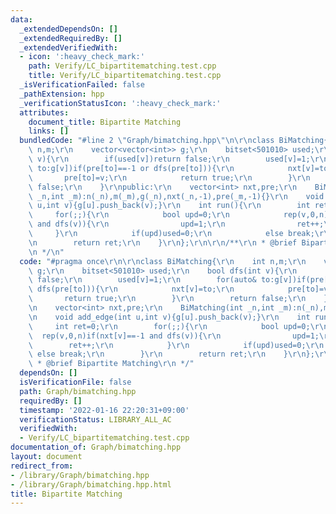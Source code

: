 ```yaml
---
data:
  _extendedDependsOn: []
  _extendedRequiredBy: []
  _extendedVerifiedWith:
  - icon: ':heavy_check_mark:'
    path: Verify/LC_bipartitematching.test.cpp
    title: Verify/LC_bipartitematching.test.cpp
  _isVerificationFailed: false
  _pathExtension: hpp
  _verificationStatusIcon: ':heavy_check_mark:'
  attributes:
    document_title: Bipartite Matching
    links: []
  bundledCode: "#line 2 \"Graph/bimatching.hpp\"\n\r\nclass BiMatching{\r\n    int\
    \ n,m;\r\n    vector<vector<int>> g;\r\n    bitset<501010> used;\r\n    bool dfs(int\
    \ v){\r\n        if(used[v])return false;\r\n        used[v]=1;\r\n        for(auto&\
    \ to:g[v])if(pre[to]==-1 or dfs(pre[to])){\r\n            nxt[v]=to;\r\n     \
    \       pre[to]=v;\r\n            return true;\r\n        }\r\n        return\
    \ false;\r\n    }\r\npublic:\r\n    vector<int> nxt,pre;\r\n    BiMatching(int\
    \ _n,int _m):n(_n),m(_m),g(_n),nxt(_n,-1),pre(_m,-1){}\r\n    void add_edge(int\
    \ u,int v){g[u].push_back(v);}\r\n    int run(){\r\n        int ret=0;\r\n   \
    \     for(;;){\r\n            bool upd=0;\r\n            rep(v,0,n)if(nxt[v]==-1\
    \ and dfs(v)){\r\n                upd=1;\r\n                ret++;\r\n       \
    \     }\r\n            if(upd)used=0;\r\n            else break;\r\n        }\r\
    \n        return ret;\r\n    }\r\n};\r\n\r\n/**\r\n * @brief Bipartite Matching\r\
    \n */\n"
  code: "#pragma once\r\n\r\nclass BiMatching{\r\n    int n,m;\r\n    vector<vector<int>>\
    \ g;\r\n    bitset<501010> used;\r\n    bool dfs(int v){\r\n        if(used[v])return\
    \ false;\r\n        used[v]=1;\r\n        for(auto& to:g[v])if(pre[to]==-1 or\
    \ dfs(pre[to])){\r\n            nxt[v]=to;\r\n            pre[to]=v;\r\n     \
    \       return true;\r\n        }\r\n        return false;\r\n    }\r\npublic:\r\
    \n    vector<int> nxt,pre;\r\n    BiMatching(int _n,int _m):n(_n),m(_m),g(_n),nxt(_n,-1),pre(_m,-1){}\r\
    \n    void add_edge(int u,int v){g[u].push_back(v);}\r\n    int run(){\r\n   \
    \     int ret=0;\r\n        for(;;){\r\n            bool upd=0;\r\n          \
    \  rep(v,0,n)if(nxt[v]==-1 and dfs(v)){\r\n                upd=1;\r\n        \
    \        ret++;\r\n            }\r\n            if(upd)used=0;\r\n           \
    \ else break;\r\n        }\r\n        return ret;\r\n    }\r\n};\r\n\r\n/**\r\n\
    \ * @brief Bipartite Matching\r\n */"
  dependsOn: []
  isVerificationFile: false
  path: Graph/bimatching.hpp
  requiredBy: []
  timestamp: '2022-01-16 22:20:31+09:00'
  verificationStatus: LIBRARY_ALL_AC
  verifiedWith:
  - Verify/LC_bipartitematching.test.cpp
documentation_of: Graph/bimatching.hpp
layout: document
redirect_from:
- /library/Graph/bimatching.hpp
- /library/Graph/bimatching.hpp.html
title: Bipartite Matching
---
```

